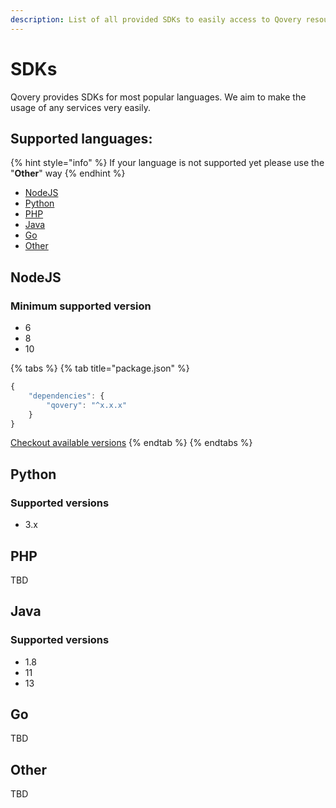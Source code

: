 ```yaml
---
description: List of all provided SDKs to easily access to Qovery resources
---
```


# SDKs

Qovery provides SDKs for most popular languages. We aim to make the usage of any services very easily.

## Supported languages:

{% hint style="info" %}
If your language is not supported yet please use the "**Other**" way
{% endhint %}

* [NodeJS](sdks.md#nodejs)
* [Python](sdks.md#python)
* [PHP](sdks.md#php)
* [Java](sdks.md#java)
* [Go](sdks.md#go)
* [Other](sdks.md#other)

## NodeJS

### Minimum supported version

* 6
* 8
* 10

{% tabs %}
{% tab title="package.json" %}
```javascript
{
    "dependencies": {
        "qovery": "^x.x.x"
    }
}
```

[Checkout available versions](https://github.com/Qovery/qovery-javascript-sdk)
{% endtab %}
{% endtabs %}

## Python

### Supported versions

* 3.x



## PHP

TBD

## Java

### Supported versions

* 1.8
* 11
* 13



## Go

TBD

## Other

TBD



